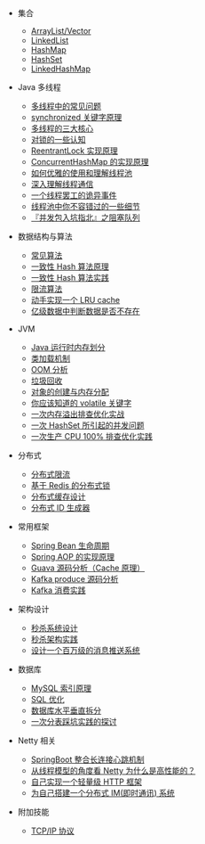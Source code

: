 - 集合

  - [ArrayList/Vector](/java/collections/ArrayList.md)
  - [LinkedList](/java/collections/LinkedList.md)
  - [HashMap](/java/collections/HashMap.md)
  - [HashSet](/java/collections/HashSet.md)
  - [LinkedHashMap](/java/collections/LinkedHashMap.md)

- Java 多线程

  - [多线程中的常见问题](java/thread/Thread-common-problem.md)
  - [synchronized 关键字原理](java/thread/Synchronize.md)
  - [多线程的三大核心](java/thread/Threadcore.md)
  - [对锁的一些认知](java/thread/Java-lock.md)
  - [ReentrantLock 实现原理 ](java/thread/ReentrantLock.md)
  - [ConcurrentHashMap 的实现原理](java/thread/ConcurrentHashMap.md)
  - [如何优雅的使用和理解线程池](java/thread/ThreadPoolExecutor.md)
  - [深入理解线程通信](java/thread/thread-communication.md)
  - [一个线程罢工的诡异事件](java/thread/thread-gone.md)
  - [线程池中你不容错过的一些细节](java/thread/thread-gone2.md)
  - [『并发包入坑指北』之阻塞队列](java/thread/ArrayBlockingQueue.md)
  
- 数据结构与算法

  - [常见算法](algorithm/common-algorithm.md)
  - [一致性 Hash 算法原理](algorithm/Consistent-Hash.md)
  - [一致性 Hash 算法实践](algorithm/consistent-hash-implement.md)
  - [限流算法](algorithm/Limiting.md)
  - [动手实现一个 LRU cache](algorithm/LRU-cache.md)
  - [亿级数据中判断数据是否不存在](algorithm/guava-bloom-filter.md)

- JVM

  - [Java 运行时内存划分](java/jvm/MemoryAllocation.md)
  - [类加载机制](java/jvm/ClassLoad.md)
  - [OOM 分析](java/jvm/OOM-analysis.md)
  - [垃圾回收](java/jvm/GarbageCollection.md)
  - [对象的创建与内存分配](java/jvm/newObject.md)
  - [你应该知道的 volatile 关键字](java/jvm/volatile.md)
  - [一次内存溢出排查优化实战](java/jvm/OOM-Disruptor.md)
  - [一次 HashSet 所引起的并发问题](java/jvm/JVM-concurrent-HashSet-problem.md)
  - [一次生产 CPU 100% 排查优化实践](java/jvm/cpu-percent-100.md)

- 分布式

  - [分布式限流](java/distributed/Distributed-Limit.md)
  - [基于 Redis 的分布式锁](java/distributed/distributed-lock-redis.md)
  - [分布式缓存设计](java/distributed/Cache-design.md)
  - [分布式 ID 生成器](java/distributed/ID-generator.md)

- 常用框架

  - [Spring Bean 生命周期](java/frame/spring-bean-lifecycle.md)
  - [Spring AOP 的实现原理](java/frame/SpringAOP.md) 
  - [Guava 源码分析（Cache 原理）](java/frame/guava-cache.md)
  - [Kafka produce 源码分析](java/frame/kafka-product.md)
  - [Kafka 消费实践](java/frame/kafka-consumer.md)


- 架构设计

  - [秒杀系统设计](java/architecture-design/Spike.md)
  - [秒杀架构实践](java/architecture-design/seconds-kill.md)
  - [设计一个百万级的消息推送系统](java/architecture-design/million-sms-push.md)

- 数据库

  - [MySQL 索引原理](java/db/MySQL-Index.md)
  - [SQL 优化](java/db/SQL-optimization.md)
  - [数据库水平垂直拆分](java/db/DB-split.md)
  - [一次分表踩坑实践的探讨](java/db/sharding-db.md)


- Netty 相关

  - [SpringBoot 整合长连接心跳机制](java/netty/Netty(1)TCP-Heartbeat.md)
  - [从线程模型的角度看 Netty 为什么是高性能的？](java/netty/Netty(2)Thread-model.md)
  - [自己实现一个轻量级 HTTP 框架](java/netty/cicada.md)
  - [为自己搭建一个分布式 IM(即时通讯) 系统](java/netty/cim.md)

- 附加技能

  - [TCP/IP 协议](java/soft-skills/TCP-IP.md)
